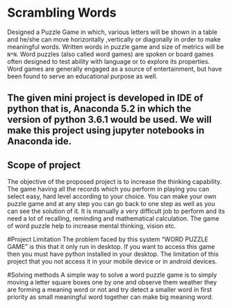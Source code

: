 # Scrambling Words

Designed a Puzzle Game in which, various letters will be shown in a table and he/she can move horizontally ,vertically or diagonally in order to make meaningful words.
Written words in puzzle game and size of metrics will be `N*N`.
Word puzzles (also called word games) are spoken or board games often designed to test ability with language or to explore its properties. Word games are generally engaged as a source of entertainment, but have been found to serve an educational purpose as well.

The given mini project is developed in IDE of python that is, Anaconda 5.2 in which the version of python 3.6.1 would be used. We will make this project using jupyter notebooks in Anaconda ide.
--- 
## Scope of project
The objective of the proposed project is to increase the thinking capability.
The game having all the records which you perform in playing you can select easy, hard level according to your choice. You can make your own puzzle game and at any step you can go back to one step as well as you can see the solution of it.
It is manually a very difficult job to perform and its need a lot of recalling, reminding and mathematical calculation. The game of word puzzle help to increase mental thinking, vision etc.

#Project Limitation
The problem faced by this system “WORD PUZZLE GAME” is this that it only run in desktop.
If you want to access this game then you must have python installed in your desktop. The limitation of this project that you not access it in your mobile device or in android devices.

#Solving methods
A simple way to solve a word puzzle game is to simply moving a letter square boxes one by one and observe them weather they are forming a meaning word or not and try detect a smaller word in first priority as small meaningful word together can make big meaning word.
